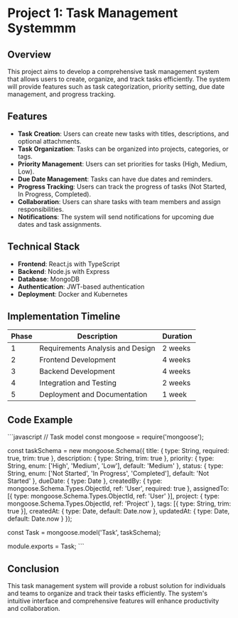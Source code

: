 # Project 1: Task Management Systemmm

## Overview

This project aims to develop a comprehensive task management system that allows users to create, organize, and track tasks efficiently. The system will provide features such as task categorization, priority setting, due date management, and progress tracking.

## Features

- **Task Creation**: Users can create new tasks with titles, descriptions, and optional attachments.
- **Task Organization**: Tasks can be organized into projects, categories, or tags.
- **Priority Management**: Users can set priorities for tasks (High, Medium, Low).
- **Due Date Management**: Tasks can have due dates and reminders.
- **Progress Tracking**: Users can track the progress of tasks (Not Started, In Progress, Completed).
- **Collaboration**: Users can share tasks with team members and assign responsibilities.
- **Notifications**: The system will send notifications for upcoming due dates and task assignments.

## Technical Stack

- **Frontend**: React.js with TypeScript
- **Backend**: Node.js with Express
- **Database**: MongoDB
- **Authentication**: JWT-based authentication
- **Deployment**: Docker and Kubernetes

## Implementation Timeline

| Phase | Description | Duration |
|-------|-------------|----------|
| 1 | Requirements Analysis and Design | 2 weeks |
| 2 | Frontend Development | 4 weeks |
| 3 | Backend Development | 4 weeks |
| 4 | Integration and Testing | 2 weeks |
| 5 | Deployment and Documentation | 1 week |

## Code Example

\`\`\`javascript
// Task model
const mongoose = require('mongoose');

const taskSchema = new mongoose.Schema({
  title: {
    type: String,
    required: true,
    trim: true
  },
  description: {
    type: String,
    trim: true
  },
  priority: {
    type: String,
    enum: ['High', 'Medium', 'Low'],
    default: 'Medium'
  },
  status: {
    type: String,
    enum: ['Not Started', 'In Progress', 'Completed'],
    default: 'Not Started'
  },
  dueDate: {
    type: Date
  },
  createdBy: {
    type: mongoose.Schema.Types.ObjectId,
    ref: 'User',
    required: true
  },
  assignedTo: [{
    type: mongoose.Schema.Types.ObjectId,
    ref: 'User'
  }],
  project: {
    type: mongoose.Schema.Types.ObjectId,
    ref: 'Project'
  },
  tags: [{
    type: String,
    trim: true
  }],
  createdAt: {
    type: Date,
    default: Date.now
  },
  updatedAt: {
    type: Date,
    default: Date.now
  }
});

const Task = mongoose.model('Task', taskSchema);

module.exports = Task;
\`\`\`

## Conclusion

This task management system will provide a robust solution for individuals and teams to organize and track their tasks efficiently. The system's intuitive interface and comprehensive features will enhance productivity and collaboration.
